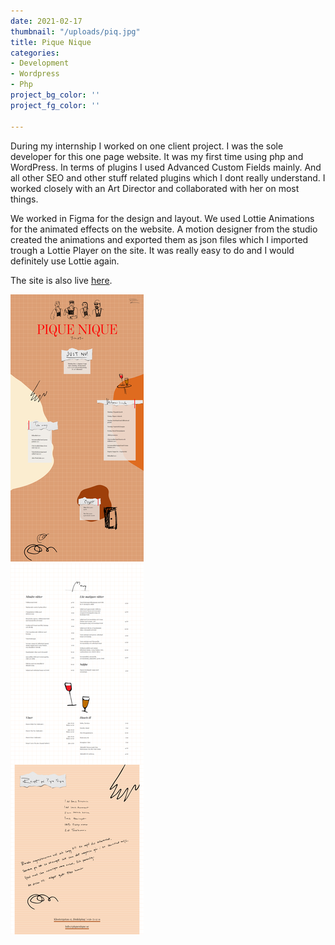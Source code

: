 ```yaml
---
date: 2021-02-17
thumbnail: "/uploads/piq.jpg"
title: Pique Nique
categories:
- Development
- Wordpress
- Php
project_bg_color: ''
project_fg_color: ''

---
```

During my internship I worked on one client project. I was the sole developer for this one page website. It was my first time using php and WordPress. In terms of plugins I used Advanced Custom Fields mainly. And all other SEO and other stuff related plugins which I dont really understand. I worked closely with an Art Director and collaborated with her on most things.

We worked in Figma for the design and layout. We used Lottie Animations for the animated effects on the website. A motion designer from the studio created the animations and exported them as json files which I imported trough a Lottie Player on the site. It was really easy to do and I would definitely use Lottie again.

The site is also live [here](https://www.piquenique.se/).

![](/uploads/screencapture-piquenique-se-2021-02-13-23_43_03.png)